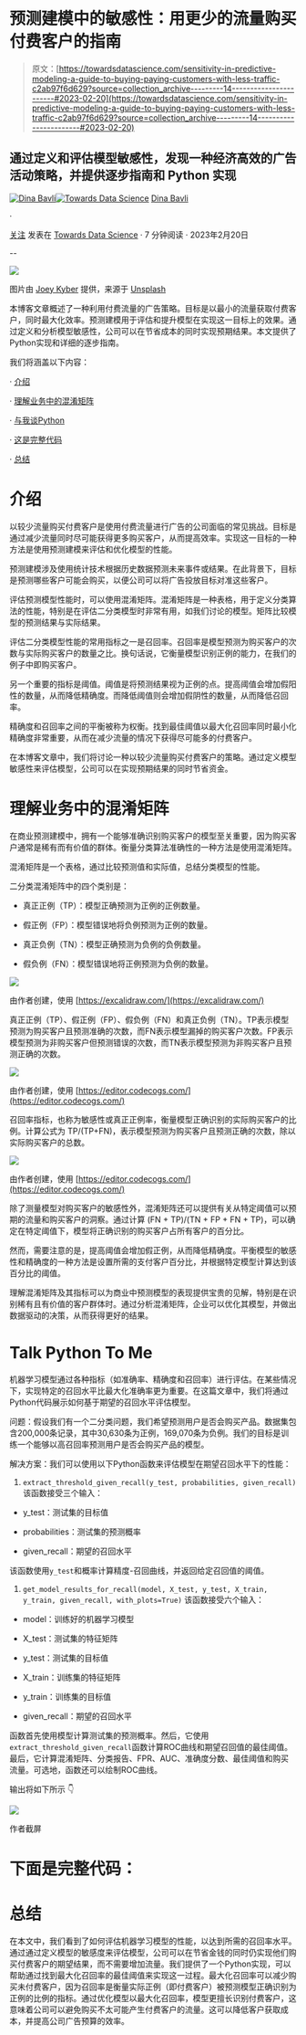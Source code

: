# 预测建模中的敏感性：用更少的流量购买付费客户的指南

> 原文：[https://towardsdatascience.com/sensitivity-in-predictive-modeling-a-guide-to-buying-paying-customers-with-less-traffic-c2ab97f6d629?source=collection_archive---------14-----------------------#2023-02-20](https://towardsdatascience.com/sensitivity-in-predictive-modeling-a-guide-to-buying-paying-customers-with-less-traffic-c2ab97f6d629?source=collection_archive---------14-----------------------#2023-02-20)

## 通过定义和评估模型敏感性，发现一种经济高效的广告活动策略，并提供逐步指南和 Python 实现

[](https://medium.com/@dinabavli?source=post_page-----c2ab97f6d629--------------------------------)[![Dina Bavli](../Images/c2d94092377d3489dcbca14363ff9a4e.png)](https://medium.com/@dinabavli?source=post_page-----c2ab97f6d629--------------------------------)[](https://towardsdatascience.com/?source=post_page-----c2ab97f6d629--------------------------------)[![Towards Data Science](../Images/a6ff2676ffcc0c7aad8aaf1d79379785.png)](https://towardsdatascience.com/?source=post_page-----c2ab97f6d629--------------------------------) [Dina Bavli](https://medium.com/@dinabavli?source=post_page-----c2ab97f6d629--------------------------------)

·

[关注](https://medium.com/m/signin?actionUrl=https%3A%2F%2Fmedium.com%2F_%2Fsubscribe%2Fuser%2Fae5cca1dfa71&operation=register&redirect=https%3A%2F%2Ftowardsdatascience.com%2Fsensitivity-in-predictive-modeling-a-guide-to-buying-paying-customers-with-less-traffic-c2ab97f6d629&user=Dina+Bavli&userId=ae5cca1dfa71&source=post_page-ae5cca1dfa71----c2ab97f6d629---------------------post_header-----------) 发表在 [Towards Data Science](https://towardsdatascience.com/?source=post_page-----c2ab97f6d629--------------------------------) · 7 分钟阅读 · 2023年2月20日[](https://medium.com/m/signin?actionUrl=https%3A%2F%2Fmedium.com%2F_%2Fvote%2Ftowards-data-science%2Fc2ab97f6d629&operation=register&redirect=https%3A%2F%2Ftowardsdatascience.com%2Fsensitivity-in-predictive-modeling-a-guide-to-buying-paying-customers-with-less-traffic-c2ab97f6d629&user=Dina+Bavli&userId=ae5cca1dfa71&source=-----c2ab97f6d629---------------------clap_footer-----------)

--

[](https://medium.com/m/signin?actionUrl=https%3A%2F%2Fmedium.com%2F_%2Fbookmark%2Fp%2Fc2ab97f6d629&operation=register&redirect=https%3A%2F%2Ftowardsdatascience.com%2Fsensitivity-in-predictive-modeling-a-guide-to-buying-paying-customers-with-less-traffic-c2ab97f6d629&source=-----c2ab97f6d629---------------------bookmark_footer-----------)![](../Images/d1c6920100b29902c0c64f1f6fb53c5c.png)

图片由 [Joey Kyber](https://unsplash.com/@jtkyber1?utm_source=medium&utm_medium=referral) 提供，来源于 [Unsplash](https://unsplash.com/?utm_source=medium&utm_medium=referral)

本博客文章概述了一种利用付费流量的广告策略。目标是以最小的流量获取付费客户，同时最大化效率。预测建模用于评估和提升模型在实现这一目标上的效果。通过定义和分析模型敏感性，公司可以在节省成本的同时实现预期结果。本文提供了Python实现和详细的逐步指南。

我们将涵盖以下内容：

· [介绍](#8a94)

· [理解业务中的混淆矩阵](#20fc)

· [与我谈Python](#cb63)

· [这是完整代码](#d065)

· [总结](#4946)

# 介绍

以较少流量购买付费客户是使用付费流量进行广告的公司面临的常见挑战。目标是通过减少流量同时尽可能获得更多购买客户，从而提高效率。实现这一目标的一种方法是使用预测建模来评估和优化模型的性能。

预测建模涉及使用统计技术根据历史数据预测未来事件或结果。在此背景下，目标是预测哪些客户可能会购买，以便公司可以将广告投放目标对准这些客户。

评估预测模型性能时，可以使用混淆矩阵。混淆矩阵是一种表格，用于定义分类算法的性能，特别是在评估二分类模型时非常有用，如我们讨论的模型。矩阵比较模型的预测结果与实际结果。

评估二分类模型性能的常用指标之一是召回率。召回率是模型预测为购买客户的次数与实际购买客户的数量之比。换句话说，它衡量模型识别正例的能力，在我们的例子中即购买客户。

另一个重要的指标是阈值。阈值是将预测结果视为正例的点。提高阈值会增加假阳性的数量，从而降低精确度。而降低阈值则会增加假阴性的数量，从而降低召回率。

精确度和召回率之间的平衡被称为权衡。找到最佳阈值以最大化召回率同时最小化精确度非常重要，从而在减少流量的情况下获得尽可能多的付费客户。

在本博客文章中，我们将讨论一种以较少流量购买付费客户的策略。通过定义模型敏感性来评估模型，公司可以在实现预期结果的同时节省资金。

# 理解业务中的混淆矩阵

在商业预测建模中，拥有一个能够准确识别购买客户的模型至关重要，因为购买客户通常是稀有而有价值的群体。衡量分类算法准确性的一种方法是使用混淆矩阵。

混淆矩阵是一个表格，通过比较预测值和实际值，总结分类模型的性能。

二分类混淆矩阵中的四个类别是：

+   真正正例（TP）：模型正确预测为正例的正例数量。

+   假正例（FP）：模型错误地将负例预测为正例的数量。

+   真正负例（TN）：模型正确预测为负例的负例数量。

+   假负例（FN）：模型错误地将正例预测为负例的数量。

![](../Images/8d301d1ca7c97e10f1f583de09d753a8.png)

由作者创建，使用 [https://excalidraw.com/](https://excalidraw.com/)

真正正例（TP）、假正例（FP）、假负例（FN）和真正负例（TN）。TP表示模型预测为购买客户且预测准确的次数，而FN表示模型漏掉的购买客户次数。FP表示模型预测为非购买客户但预测错误的次数，而TN表示模型预测为非购买客户且预测正确的次数。

![](../Images/db34a2fba29b19a39dc1ddd0ed85d92a.png)

由作者创建，使用 [https://editor.codecogs.com/](https://editor.codecogs.com/)

召回率指标，也称为敏感性或真正正例率，衡量模型正确识别的实际购买客户的比例。计算公式为 TP/(TP+FN)，表示模型预测为购买客户且预测正确的次数，除以实际购买客户的总数。

![](../Images/6079d452ca27bb3985e3d209403a9fd3.png)

由作者创建，使用 [https://editor.codecogs.com/](https://editor.codecogs.com/)

除了测量模型对购买客户的敏感性外，混淆矩阵还可以提供有关从特定阈值可以预期的流量和购买客户的洞察。通过计算 (FN + TP)/(TN + FP + FN + TP)，可以确定在特定阈值下，模型将正确识别的购买客户占所有客户的百分比。

然而，需要注意的是，提高阈值会增加假正例，从而降低精确度。平衡模型的敏感性和精确度的一种方法是设置所需的支付客户百分比，并根据特定模型计算达到该百分比的阈值。

理解混淆矩阵及其指标可以为商业中预测模型的表现提供宝贵的见解，特别是在识别稀有且有价值的客户群体时。通过分析混淆矩阵，企业可以优化其模型，并做出数据驱动的决策，从而获得更好的结果。

# Talk Python To Me

机器学习模型通过各种指标（如准确率、精确度和召回率）进行评估。在某些情况下，实现特定的召回水平比最大化准确率更为重要。在这篇文章中，我们将通过Python代码展示如何基于期望的召回水平评估模型。

问题：假设我们有一个二分类问题，我们希望预测用户是否会购买产品。数据集包含200,000条记录，其中30,630条为正例，169,070条为负例。我们的目标是训练一个能够以高召回率预测用户是否会购买产品的模型。

解决方案：我们可以使用以下Python函数来评估模型在期望召回水平下的性能：

1.  `extract_threshold_given_recall(y_test, probabilities, given_recall)` 该函数接受三个输入：

+   y_test：测试集的目标值

+   probabilities：测试集的预测概率

+   given_recall：期望的召回水平

该函数使用`y_test`和概率计算精度-召回曲线，并返回给定召回值的阈值。

1.  `get_model_results_for_recall(model, X_test, y_test, X_train, y_train, given_recall, with_plots=True)` 该函数接受六个输入：

+   model：训练好的机器学习模型

+   X_test：测试集的特征矩阵

+   y_test：测试集的目标值

+   X_train：训练集的特征矩阵

+   y_train：训练集的目标值

+   given_recall：期望的召回水平

函数首先使用模型计算测试集的预测概率。然后，它使用`extract_threshold_given_recall`函数计算ROC曲线和期望召回值的最佳阈值。最后，它计算混淆矩阵、分类报告、FPR、AUC、准确度分数、最佳阈值和购买流量。可选地，函数还可以绘制ROC曲线。

输出将如下所示 👇

![](../Images/adcf1d730dcdf2ffbfa7b6caebca4d4c.png)

作者截屏

# 下面是完整代码：

# 总结

在本文中，我们看到了如何评估机器学习模型的性能，以达到所需的召回率水平。通过通过定义模型的敏感度来评估模型，公司可以在节省金钱的同时仍实现他们购买付费客户的期望结果，而不需要增加流量。我们提供了一个Python实现，可以帮助通过找到最大化召回率的最佳阈值来实现这一过程。最大化召回率可以减少购买未付费客户，因为召回率是衡量实际正例（即付费客户）被预测模型正确识别为正例的比例的指标。通过优化模型以最大化召回率，模型更擅长识别付费客户，这意味着公司可以避免购买不太可能产生付费客户的流量。这可以降低客户获取成本，并提高公司广告预算的效率。
